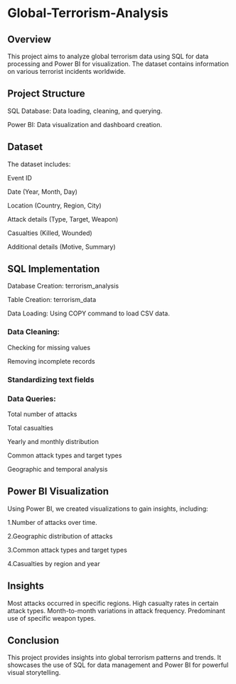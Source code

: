 # Global-Terrorism-Analysis
## Overview
This project aims to analyze global terrorism data using SQL for data processing and Power BI for visualization. The dataset contains information on various terrorist incidents worldwide.

## Project Structure
SQL Database: Data loading, cleaning, and querying.

Power BI: Data visualization and dashboard creation.

## Dataset
The dataset includes:

Event ID

Date (Year, Month, Day)

Location (Country, Region, City)

Attack details (Type, Target, Weapon)

Casualties (Killed, Wounded)

Additional details (Motive, Summary)

## SQL Implementation

Database Creation: terrorism_analysis

Table Creation: terrorism_data

Data Loading: Using COPY command to load CSV data.

### Data Cleaning:

Checking for missing values

Removing incomplete records

### Standardizing text fields

### Data Queries:

Total number of attacks

Total casualties

Yearly and monthly distribution

Common attack types and target types

Geographic and temporal analysis

## Power BI Visualization

Using Power BI, we created visualizations to gain insights, including:

1.Number of attacks over time.

2.Geographic distribution of attacks

3.Common attack types and target types

4.Casualties by region and year

## Insights
Most attacks occurred in specific regions.
High casualty rates in certain attack types.
Month-to-month variations in attack frequency.
Predominant use of specific weapon types.

 ## Conclusion
This project provides insights into global terrorism patterns and trends. It showcases the use of SQL for data management and Power BI for powerful visual storytelling.

